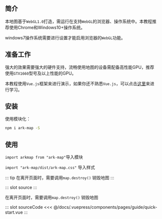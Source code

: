 ## 简介
本地图基于`WebGL1.0`打造，需运行在支持`WebGL`的浏览器、操作系统中。本教程推荐使用Chrome和Windows10+操作系统。

windows7操作系统需要进行设置才能启用浏览器的`WebGL`功能。

## 准备工作
强大的效果需要强大的硬件支持，流畅使用地图的设备需配备高性能GPU，推荐使用`GTX1660`型号及以上性能的GPU。

本教程使用`Vue.js`框架来进行演示，如果你还不熟悉`Vue.js`，可以点击[这里](https://cn.vuejs.org/v2/guide/)来进行学习。

## 安装
使用模块化：
```bash
npm i ark-map -S
```
## 使用
`import arkmap from "ark-map"`导入模块

`import "ark-map/dist/ark-map.css"` 导入样式

::: tip
在离开页面时，需要调用`map.destroy()` 销毁地图
:::

<demo-block>
::: slot source
<pages-guide-quick-start></pages-guide-quick-start>
:::


在离开页面时，需要调用`map.destroy()` 销毁地图

::: slot sourceCode
<<< @/docs/.vuepress/components/pages/guide/quick-start.vue
:::

</demo-block>